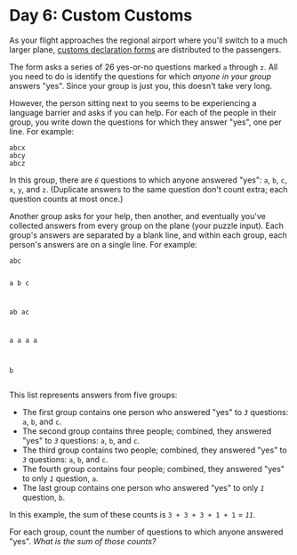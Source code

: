 # Day 6: Custom Customs

<p>As your flight approaches the regional airport where you'll switch to a much larger plane, <a href="https://en.wikipedia.org/wiki/Customs_declaration" target="_blank">customs declaration forms</a> are distributed to the passengers.</p>
<p>The form asks a series of 26 yes-or-no questions marked <code>a</code> through <code>z</code>. All you need to do is identify the questions for which <em>anyone in your group</em> answers "yes". Since your group is just you, this doesn't take very long.</p>
<p>However, the person sitting next to you seems to be experiencing a language barrier and asks if you can help. For each of the people in their group, you write down the questions for which they answer "yes", one per line.  For example:</p>
<pre><code>abcx
abcy
abcz
</code></pre>
<p>In this group, there are <em><code>6</code></em> questions to which anyone answered "yes": <code>a</code>, <code>b</code>, <code>c</code>, <code>x</code>, <code>y</code>, and <code>z</code>. (Duplicate answers to the same question don't count extra; each question counts at most once.)</p>
<p>Another group asks for your help, then another, and eventually you've collected answers from every group on the plane (your puzzle input). Each group's answers are separated by a blank line, and within each group, each person's answers are on a single line. For example:</p>
<pre><code>abc

a
b
c

ab
ac

a
a
a
a

b
</code></pre>
<p>This list represents answers from five groups:</p>
<ul>
<li>The first group contains one person who answered "yes" to <em><code>3</code></em> questions: <code>a</code>, <code>b</code>, and <code>c</code>.</li>
<li>The second group contains three people; combined, they answered "yes" to <em><code>3</code></em> questions: <code>a</code>, <code>b</code>, and <code>c</code>.</li>
<li>The third group contains two people; combined, they answered "yes" to <em><code>3</code></em> questions: <code>a</code>, <code>b</code>, and <code>c</code>.</li>
<li>The fourth group contains four people; combined, they answered "yes" to only <em><code>1</code></em> question, <code>a</code>.</li>
<li>The last group contains one person who answered "yes" to only <em><code>1</code></em> question, <code>b</code>.</li>
</ul>
<p>In this example, the sum of these counts is <code>3 + 3 + 3 + 1 + 1</code> = <em><code>11</code></em>.</p>
<p>For each group, count the number of questions to which anyone answered "yes". <em>What is the sum of those counts?</em></p>
